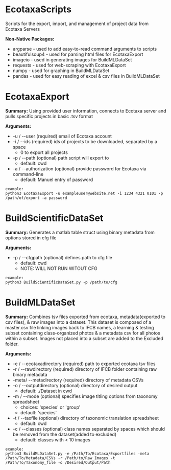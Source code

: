 # EcotaxaScripts
Scripts for the export, import, and management of project data from Ecotaxa Servers

**Non-Native Packages:**

* argparse - used to add easy-to-read command arguments to scripts
* beautifulsoup4 - used for parsing html files for EcotaxaExport
* imageio - used in generating images for BuildMLDataSet
* requests - used for web-scraping with EcotaxaExport
* numpy - used for graphing in BuildMLDataSet
* pandas - used for easy reading of excel & csv files in BuildMLDataSet

# EcotaxaExport
**Summary:**
Using provided user information, connects to Ecotaxa server and pulls specific projects 
in basic .tsv format

**Arguments:**

* -u / --user           (required) email of Ecotaxa account
* -i / --ids            (required) ids of projects to be downloaded, separated by a space
    - 0 to export all projects
* -p / --path           (optional) path script will export to
    - default: cwd
* -a / --authorization  (optional) provide password for Ecotaxa via command-line
    - default: Manuel entry of password
```
example:
python3 EcotaxaExport -u exampleuser@website.net -i 1234 4321 0101 -p /path/of/export -a password
```

# BuildScientificDataSet
**Summary:**
Generates a matlab table struct using binary metadata from options stored in cfg file

**Arguments:**
* -p / --cfgpath (optional) defines path to cfg file
    - default: cwd
    - NOTE: WILL NOT RUN WITOUT CFG

```
example:
python3 BuildScientificDataSet.py -p /path/to/cfg
```

# BuildMLDataSet
**Summary:**
Combines tsv files exported from ecotaxa, metadata(exported to csv files), & raw images into a dataset. This dataset is
composed of a master.csv file linking images back to IFCB names, a learning & testing subset containing class-organized
photos & a metadata csv for all photos within a subset. Images not placed into a subset are added to the Excluded
folder.

**Arguments:**
* -e / --ecotaxadirectory (required) path to exported ecotaxa tsv files
* -r / --rawdirectory (required) directory of IFCB folder containing raw binary metadata
* -meta/ --metadirectory (required) directory of metadata CSVs
* -o / --outputdirectory (optional) directory of desired output
    - default: ./Dataset in cwd
* -m / --mode (optional) specifies image titling options from taxonomy spreadsheet
    - choices: 'species' or 'group'
    - default: 'species'
* -t / --taxfile (optional) directory of taxonomic translation spreadsheet
    - default: cwd
* -c / --classes (optional) class names separated by spaces which should be removed from the dataset(added to excluded)
    - default: classes with < 10 images
    
```
example:
python3 BuildMLDataSet.py -e /Path/To/Ecotaxa/Exportfiles -meta /Path/To/Metadata/CSVs -r /Path/to/Raw_Images -t /Path/To/Taxonomy_file -o /Desired/Output/Path
```
